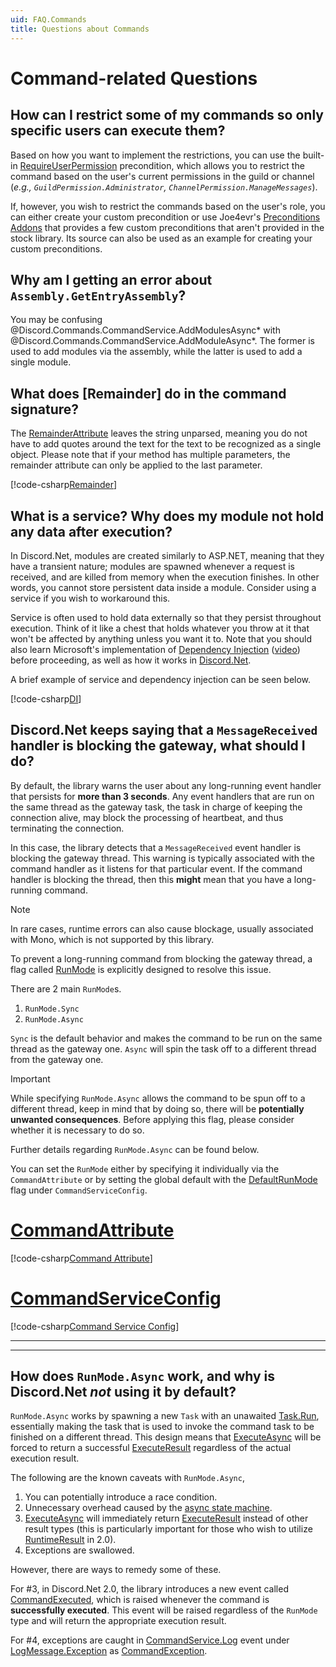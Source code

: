 ```yaml
---
uid: FAQ.Commands
title: Questions about Commands
---
```


# Command-related Questions

## How can I restrict some of my commands so only specific users can execute them?

Based on how you want to implement the restrictions, you can use the
built-in [RequireUserPermission] precondition, which allows you to
restrict the command based on the user's current permissions in the
guild or channel (*e.g., `GuildPermission.Administrator`,
`ChannelPermission.ManageMessages`*).

If, however, you wish to restrict the commands based on the user's
role, you can either create your custom precondition or use
Joe4evr's [Preconditions Addons] that provides a few custom
preconditions that aren't provided in the stock library.
Its source can also be used as an example for creating your
custom preconditions.

[RequireUserPermission]: xref:Discord.Commands.RequireUserPermissionAttribute
[Preconditions Addons]: https://github.com/Joe4evr/Discord.Addons/tree/master/src/Discord.Addons.Preconditions

## Why am I getting an error about `Assembly.GetEntryAssembly`?

You may be confusing @Discord.Commands.CommandService.AddModulesAsync*
with @Discord.Commands.CommandService.AddModuleAsync*. The former
is used to add modules via the assembly, while the latter is used to
add a single module.

## What does [Remainder] do in the command signature?

The [RemainderAttribute] leaves the string unparsed, meaning you
do not have to add quotes around the text for the text to be
recognized as a single object. Please note that if your method has
multiple parameters, the remainder attribute can only be applied to
the last parameter.

[!code-csharp[Remainder](samples/Remainder.cs)]

[RemainderAttribute]: xref:Discord.Commands.RemainderAttribute

## What is a service? Why does my module not hold any data after execution?

In Discord.Net, modules are created similarly to ASP.NET, meaning
that they have a transient nature; modules are spawned whenever a
request is received, and are killed from memory when the execution
finishes. In other words, you cannot store persistent
data inside a module. Consider using a service if you wish to
workaround this.

Service is often used to hold data externally so that they persist
throughout execution. Think of it like a chest that holds
whatever you throw at it that won't be affected by anything unless
you want it to. Note that you should also learn Microsoft's
implementation of [Dependency Injection] \([video]) before proceeding,
as well as how it works in [Discord.Net](xref:Guides.Commands.DI#usage-in-modules).

A brief example of service and dependency injection can be seen below.

[!code-csharp[DI](samples/DI.cs)]

[Dependency Injection]: https://docs.microsoft.com/en-us/aspnet/core/fundamentals/dependency-injection
[video]: https://www.youtube.com/watch?v=QtDTfn8YxXg

## Discord.Net keeps saying that a `MessageReceived` handler is blocking the gateway, what should I do?

By default, the library warns the user about any long-running event
handler that persists for **more than 3 seconds**. Any event
handlers that are run on the same thread as the gateway task, the task
in charge of keeping the connection alive, may block the processing of
heartbeat, and thus terminating the connection.

In this case, the library detects that a `MessageReceived`
event handler is blocking the gateway thread. This warning is
typically associated with the command handler as it listens for that
particular event. If the command handler is blocking the thread, then
this **might** mean that you have a long-running command.

> [!NOTE]
> In rare cases, runtime errors can also cause blockage, usually
> associated with Mono, which is not supported by this library.

To prevent a long-running command from blocking the gateway
thread, a flag called [RunMode] is explicitly designed to resolve
this issue.

There are 2 main `RunMode`s.

1. `RunMode.Sync`
2. `RunMode.Async`

`Sync` is the default behavior and makes the command to be run on the
same thread as the gateway one. `Async` will spin the task off to a
different thread from the gateway one.

> [!IMPORTANT]
> While specifying `RunMode.Async` allows the command to be spun off
> to a different thread, keep in mind that by doing so, there will be
> **potentially unwanted consequences**. Before applying this flag,
> please consider whether it is necessary to do so.
>
> Further details regarding `RunMode.Async` can be found below.

You can set the `RunMode` either by specifying it individually via
the `CommandAttribute` or by setting the global default with
the [DefaultRunMode] flag under `CommandServiceConfig`.

# [CommandAttribute](#tab/cmdattrib)

[!code-csharp[Command Attribute](samples/runmode-cmdattrib.cs)]

# [CommandServiceConfig](#tab/cmdconfig)

[!code-csharp[Command Service Config](samples/runmode-cmdconfig.cs)]

***

***

[RunMode]: xref:Discord.Commands.RunMode
[CommandAttribute]: xref:Discord.Commands.CommandAttribute
[DefaultRunMode]: xref:Discord.Commands.CommandServiceConfig.DefaultRunMode

## How does `RunMode.Async` work, and why is Discord.Net *not* using it by default?

`RunMode.Async` works by spawning a new `Task` with an unawaited
[Task.Run], essentially making the task that is used to invoke the
command task to be finished on a different thread. This design means
that [ExecuteAsync] will be forced to return a successful
[ExecuteResult] regardless of the actual execution result.

The following are the known caveats with `RunMode.Async`,

1. You can potentially introduce a race condition.
2. Unnecessary overhead caused by the [async state machine].
3. [ExecuteAsync] will immediately return [ExecuteResult] instead of
 other result types (this is particularly important for those who wish
 to utilize [RuntimeResult] in 2.0).
4. Exceptions are swallowed.

However, there are ways to remedy some of these.

For #3, in Discord.Net 2.0, the library introduces a new event called
[CommandExecuted], which is raised whenever the command is
**successfully executed**. This event will be raised regardless of
the `RunMode` type and will return the appropriate execution result.

For #4, exceptions are caught in [CommandService.Log] event under
[LogMessage.Exception] as [CommandException].

[Task.Run]: https://docs.microsoft.com/en-us/dotnet/api/system.threading.tasks.task.run
[async state machine]: https://www.red-gate.com/simple-talk/dotnet/net-tools/c-async-what-is-it-and-how-does-it-work/
[ExecuteAsync]: xref:Discord.Commands.CommandService.ExecuteAsync*
[ExecuteResult]: xref:Discord.Commands.ExecuteResult
[RuntimeResult]: xref:Discord.Commands.RuntimeResult
[CommandExecuted]: xref:Discord.Commands.CommandService.CommandExecuted
[CommandService.Log]: xref:Discord.Commands.CommandService.Log
[LogMessage.Exception]: xref:Discord.LogMessage.Exception*
[CommandException]: xref:Discord.Commands.CommandException